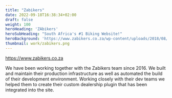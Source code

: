 ```yaml
---
title: "Zabikers"
date: 2022-09-18T16:38:34+02:00
draft: false
weight: 100
heroHeading: 'ZAbikers'
heroSubHeading: "South Africa's #1 Biking Website!"
heroBackground: 'https://www.zabikers.co.za/wp-content/uploads/2018/08/ZAB_Black_White-4.svg'
thumbnail: work/zabikers.png
---
```


https://www.zabikers.co.za

We have been working together with the Zabikers team since 2016. 
We built and maintain their production infrastructure as well as automated the build of their development environment.
Working closely with their dev teams we helped them to create their custom dealership plugin that has been integrated into the site.

